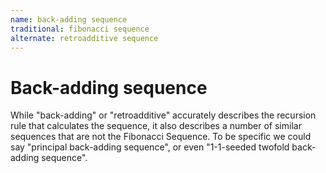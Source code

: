 ```yaml
---
name: back-adding sequence
traditional: fibonacci sequence
alternate: retroadditive sequence
---
```


# Back-adding sequence

While "back-adding" or "retroadditive" accurately describes the recursion rule that calculates the sequence, it also describes a number of similar sequences that are not the Fibonacci Sequence.  To be specific we could say "principal back-adding sequence", or even "1-1-seeded twofold back-adding sequence".
